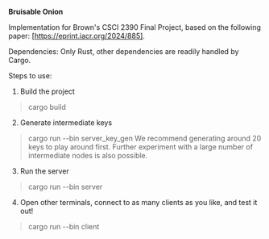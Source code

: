 **Bruisable Onion**

Implementation for Brown's CSCI 2390 Final Project, based on the following paper: [https://eprint.iacr.org/2024/885].

Dependencies:
Only Rust, other dependencies are readily handled by Cargo.

Steps to use:
1. Build the project
> cargo build
2. Generate intermediate keys
> cargo run --bin server_key_gen
   We recommend generating around 20 keys to play around first. Further experiment with a large number of intermediate nodes is also possible.
3. Run the server
> cargo run --bin server
4. Open other terminals, connect to as many clients as you like, and test it out!
> cargo run --bin client
